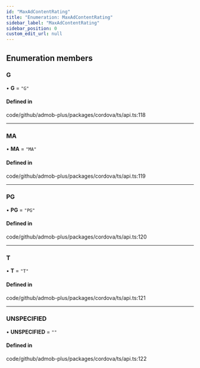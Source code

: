 ```yaml
---
id: "MaxAdContentRating"
title: "Enumeration: MaxAdContentRating"
sidebar_label: "MaxAdContentRating"
sidebar_position: 0
custom_edit_url: null
---
```


## Enumeration members

### G

• **G** = `"G"`

#### Defined in

code/github/admob-plus/packages/cordova/ts/api.ts:118

___

### MA

• **MA** = `"MA"`

#### Defined in

code/github/admob-plus/packages/cordova/ts/api.ts:119

___

### PG

• **PG** = `"PG"`

#### Defined in

code/github/admob-plus/packages/cordova/ts/api.ts:120

___

### T

• **T** = `"T"`

#### Defined in

code/github/admob-plus/packages/cordova/ts/api.ts:121

___

### UNSPECIFIED

• **UNSPECIFIED** = `""`

#### Defined in

code/github/admob-plus/packages/cordova/ts/api.ts:122
